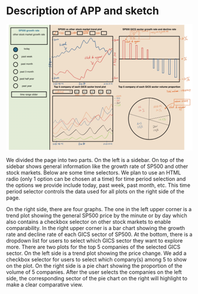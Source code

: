 # Description of APP and sketch

![sketch](sketch.jpeg)

We divided the page into two parts. On the left is a sidebar. On top of the sidebar shows general information like the growth rate of SP500 and other stock markets. Below are some time selectors. We plan to use an HTML radio (only 1 option can be chosen at a time) for time period selection and the options we provide include today, past week, past month, etc. This time period selector controls the data used for all plots on the right side of the page. 

On the right side, there are four graphs. The one in the left upper corner is a trend plot showing the general SP500 price by the minute or by day which also contains a checkbox selector on other stock markets to enable comparability. In the right upper corner is a bar chart showing the growth rate and decline rate of each GICS sector of SP500. At the bottom, there is a dropdown list for users to select which GICS sector they want to explore more. There are two plots for the top 5 companies of the selected GICS sector. On the left side is a trend plot showing the price change. We add a checkbox selector for users to select which company(s) among 5 to show on the plot. On the right side is a pie chart showing the proportion of the volume of 5 companies. After the user selects the companies on the left side, the corresponding sector of the pie chart on the right will highlight to make a clear comparative view.
